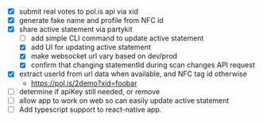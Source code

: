 - [x] submit real votes to pol.is api via xid
- [x] generate fake name and profile from NFC id
- [x] share active statement via partykit
  - [ ] add simple CLI command to update active statement
  - [x] add UI for updating active statement
  - [x] make websocket url vary based on dev/prod
  - [x] confirm that changing statementId during scan changes API request
- [x] extract userId from url data when available, and NFC tag id otherwise
  - https://pol.is/2demo?xid=foobar
- [ ] determine if apiKey still needed, or remove
- [ ] allow app to work on web so can easily update active statement
- [ ] Add typescript support to react-native app.
